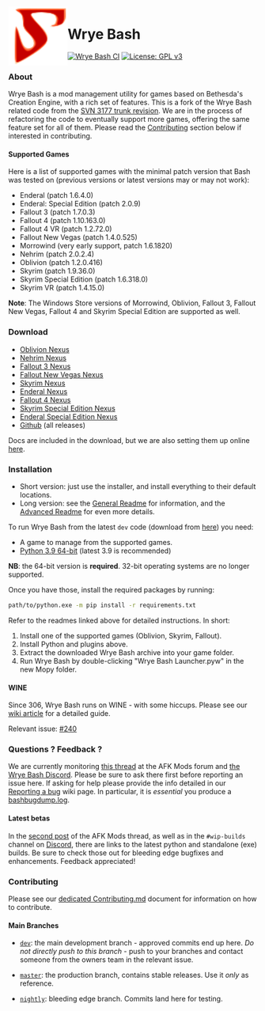 <img align="left" src="Mopy/bash/images/bash.svg" width="120" alt="Wrye Bash Icon">

Wrye Bash
=========

[![Wrye Bash CI](https://github.com/wrye-bash/wrye-bash/workflows/Wrye%20Bash%20CI/badge.svg)](https://github.com/wrye-bash/wrye-bash/actions?query=workflow%3A%22Wrye+Bash+CI%22)
[![License: GPL v3](https://img.shields.io/badge/license-GPLv3-blue.svg)](LICENSE.md)

### About

Wrye Bash is a mod management utility for games based on Bethesda's Creation
Engine, with a rich set of features.
This is a fork of the Wrye Bash related code from the
[SVN 3177 trunk revision][1].
We are in the process of refactoring the code to eventually support more games,
offering the same feature set for all of them.
Please read the [Contributing](#contributing) section below if interested in
contributing.

#### Supported Games

Here is a list of supported games with the minimal patch version that Bash was
tested on (previous versions or latest versions may or may not work):

* Enderal (patch 1.6.4.0)
* Enderal: Special Edition (patch 2.0.9)
* Fallout 3 (patch 1.7.0.3)
* Fallout 4 (patch 1.10.163.0)
* Fallout 4 VR (patch 1.2.72.0)
* Fallout New Vegas (patch 1.4.0.525)
* Morrowind (very early support, patch 1.6.1820)
* Nehrim (patch 2.0.2.4)
* Oblivion (patch 1.2.0.416)
* Skyrim (patch 1.9.36.0)
* Skyrim Special Edition (patch 1.6.318.0)
* Skyrim VR (patch 1.4.15.0)

**Note**: The Windows Store versions of Morrowind, Oblivion, Fallout 3,
Fallout New Vegas, Fallout 4 and Skyrim Special Edition are supported as well.

### Download

* [Oblivion Nexus][2]
* [Nehrim Nexus][23]
* [Fallout 3 Nexus][3]
* [Fallout New Vegas Nexus][4]
* [Skyrim Nexus][5]
* [Enderal Nexus][22]
* [Fallout 4 Nexus][6]
* [Skyrim Special Edition Nexus][7]
* [Enderal Special Edition Nexus][25]
* [Github][8] (all releases)

Docs are included in the download, but we are also setting them up online
 [here][9].

### Installation

* Short version: just use the installer, and install everything to their
 default locations.
* Long version: see the [General Readme][10] for information, and the
 [Advanced Readme][11] for even more details.

To run Wrye Bash from the latest `dev` code (download from [here][12])
you need:

* A game to manage from the supported games.
* [Python 3.9 64-bit](http://www.python.org/) (latest 3.9 is recommended)

**NB**: the 64-bit version is **required**. 32-bit operating systems are no
longer supported.

Once you have those, install the required packages by running:

```bash
path/to/python.exe -m pip install -r requirements.txt
```

Refer to the readmes linked above for detailed instructions. In short:

1. Install one of the supported games (Oblivion, Skyrim, Fallout).
1. Install Python and plugins above.
1. Extract the downloaded Wrye Bash archive into your game folder.
1. Run Wrye Bash by double-clicking "Wrye Bash Launcher.pyw" in the new Mopy
   folder.

#### WINE

Since 306, Wrye Bash runs on WINE - with some hiccups. Please see our
[wiki article][15] for a detailed guide.

Relevant issue: [#240][16]

### Questions ? Feedback ?

We are currently monitoring [this thread][17] at the AFK Mods forum and
[the Wrye Bash Discord][18].
Please be sure to ask there first before reporting an issue here. If asking for
help please provide the info detailed in our [Reporting a bug][19] wiki page.
In particular, it is _essential_ you produce a [bashbugdump.log][20].

#### Latest betas

In the [second post][21] of the AFK Mods thread, as well as in the
`#wip-builds` channel on [Discord][18], there are links to the latest python
and standalone (exe) builds. Be sure to check those out for bleeding edge
bugfixes and enhancements. Feedback appreciated!

### Contributing

Please see our [dedicated Contributing.md][24] document for information on how
to contribute.

#### Main Branches

- [`dev`](https://github.com/wrye-bash/wrye-bash/tree/dev): the main development
 branch - approved commits end up here. _Do not directly push to this branch_ -
 push to your branches and contact someone from the owners team in the relevant
 issue.
- [`master`](https://github.com/wrye-bash/wrye-bash/tree/master): the production
 branch, contains stable releases. Use it _only_ as reference.
- [`nightly`](https://github.com/wrye-bash/wrye-bash/tree/nightly):
bleeding edge branch. Commits land here for testing.


  [1]: http://sourceforge.net/p/oblivionworks/code/3177/tree/
  [2]: https://www.nexusmods.com/oblivion/mods/22368
  [3]: https://www.nexusmods.com/fallout3/mods/22934
  [4]: https://www.nexusmods.com/newvegas/mods/64580
  [5]: https://www.nexusmods.com/skyrim/mods/1840
  [6]: https://www.nexusmods.com/fallout4/mods/20032
  [7]: https://www.nexusmods.com/skyrimspecialedition/mods/6837
  [8]: https://github.com/wrye-bash/wrye-bash/releases
  [9]: http://wrye-bash.github.io/
  [10]: http://wrye-bash.github.io/docs/Wrye%20Bash%20General%20Readme.html#install
  [11]: http://wrye-bash.github.io/docs/Wrye%20Bash%20Advanced%20Readme.html#install
  [12]: https://github.com/wrye-bash/wrye-bash/archive/dev.zip
  [14]: https://github.com/wrye-bash/wrye-bash/blob/0a47238de9e7f46f55fe755f2744e2cea521f514/Mopy/bash/balt.py#L678
  [15]: https://github.com/wrye-bash/wrye-bash/wiki/%5Bguide%5D-Running-Wrye-Bash-on-WINE-%28Arch-Linux%29
  [16]: https://github.com/wrye-bash/wrye-bash/issues/240
  [17]: https://afkmods.com/index.php?/topic/4966-wrye-bash-all-games
  [18]: https://discord.gg/NwWvAFR
  [19]: https://github.com/wrye-bash/wrye-bash/wiki/[github]-Reporting-a-bug
  [20]: https://github.com/wrye-bash/wrye-bash/wiki/[github]-Reporting-a-bug#the-bashbugdumplog
  [21]: https://afkmods.com/index.php?/topic/4966-wrye-bash-all-games/&do=findComment&comment=166863
  [22]: https://www.nexusmods.com/enderal/mods/97
  [23]: https://www.nexusmods.com/nehrim/mods/2
  [24]: https://github.com/wrye-bash/wrye-bash/blob/dev/Contributing.md
  [25]: https://www.nexusmods.com/enderalspecialedition/mods/7
